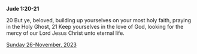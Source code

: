 **Jude 1:20-21**

20 But ye, beloved, building up yourselves on your most holy faith, praying in the Holy Ghost, 21 Keep yourselves in the love of God, looking for the mercy of our Lord Jesus Christ unto eternal life.

[Sunday 26-November, 2023](https://getbible.net/kjv/Jude/1/20-21)
